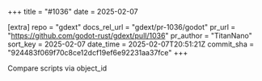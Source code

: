 +++
title = "#1036"
date = 2025-02-07

[extra]
repo = "gdext"
docs_rel_url = "gdext/pr-1036/godot"
pr_url = "https://github.com/godot-rust/gdext/pull/1036"
pr_author = "TitanNano"
sort_key = 2025-02-07
date_time = 2025-02-07T20:51:21Z
commit_sha = "924483f069f70c8ce12dcf19ef6e92231aa37fce"
+++

Compare scripts via object_id
